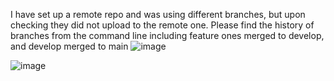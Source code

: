 


I have set up a remote repo and was using different branches, but upon checking they did not upload to the remote one. Please find the history of branches from the command line including feature ones merged to develop, and develop merged to main
![image](https://github.com/user-attachments/assets/fc32647e-36f9-4103-8c01-d4a718bd660f)

![image](https://github.com/user-attachments/assets/32f4410a-c72d-4065-a5f9-4223204f8ba8)

